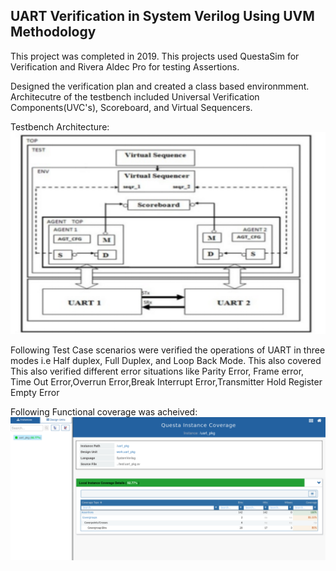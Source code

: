 ## UART Verification in System Verilog Using UVM Methodology

This project was completed in 2019. This projects used QuestaSim for Verification and Rivera Aldec Pro for testing Assertions.

Designed the verification plan and created a class based environmment. Architecutre of the testbench included Universal Verification Components(UVC's), Scoreboard, and Virtual Sequencers.

Testbench Architecture:
![Alt text](./test/tb_arch.png?raw=true)

Following Test Case scenarios were verified the operations of UART in three modes i.e Half duplex, Full Duplex, and Loop Back Mode.
This also covered
This also verified different error situations like Parity Error, Frame error, Time Out Error,Overrun Error,Break Interrupt Error,Transmitter Hold Register Empty Error

Following Functional coverage was acheived:
![Alt text](./test/coverage.png?raw=true "Coverage")